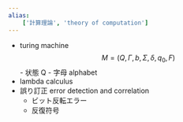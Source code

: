 ```yaml
---
alias:
    ['計算理論', 'theory of computation']
---
```

- turing machine
        $$ M = (Q, \Gamma, b, \Sigma, \delta, q_0, F) $$
        - 状態 Q
        - 字母 alphabet
- lambda calculus
- 誤り訂正 error detection and correlation
    - ビット反転エラー
    - 反復符号